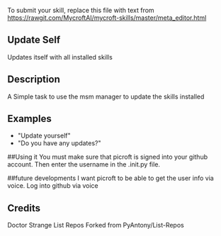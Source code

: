 To submit your skill, replace this file with text from 
https://rawgit.com/MycroftAI/mycroft-skills/master/meta_editor.html


## Update Self
Updates itself with all installed skills

## Description 
A Simple task to use the msm manager to update the skills installed

## Examples 
* "Update yourself"
* "Do you have any updates?"


##Using it
You must make sure that picroft is signed into your github account. Then enter the username in the .init.py file.

##future developments
I want picroft to be able to get the user info via voice.
Log into github via voice

## Credits 
Doctor Strange
List Repos Forked from PyAntony/List-Repos
